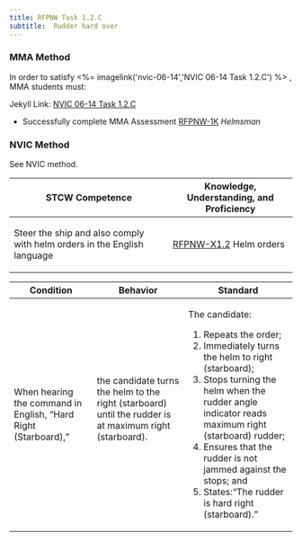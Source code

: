 ```yaml
---
title: RFPNW Task 1.2.C 
subtitle:  Rudder hard over
---
```



### MMA Method

In order to satisfy <%= imagelink('nvic-06-14','NVIC 06-14  Task  1.2.C') %> , MMA students must:

Jekyll Link: [NVIC 06-14  Task  1.2.C](/stcw23/assets/images/nvic-06-14.pdf)

* Successfully complete MMA Assessment  [RFPNW-1K](RFPNW-1K) *Helmsman*


### NVIC Method

<a onclick="togglevisibility('nvic_methods')" >See NVIC method.</a>

<div id='nvic_methods' class='hide'>

<table>
<thead>
<tr>
<th class='forty'> STCW Competence </th>
<th class='sixty'> Knowledge, Understanding, and Proficiency </th>
</tr>
</thead>




<tbody>
<tr><td markdown='1'>

Steer the ship and also comply with helm orders in the English language

</td><td markdown='1'>

[RFPNW-X1.2](../../tables/24.html#RFPNW-X1.2) Helm orders

</td></tr>


</tbody>
</table>


<table>
<thead>
<tr><th class='twenty'>  Condition </th><th class='twenty'> Behavior </th><th  class='sixty'>Standard </th></tr>
</thead>
<tbody >



<tr><td markdown='1'>

When hearing the command in English, “Hard Right (Starboard),”

</td><td markdown='1'>

the candidate turns the helm to the right (starboard) until the rudder is at maximum right (starboard).

<br>

<div class="tooltip">
<span class="tooltiptext">
</span>
</div>


</td><td markdown='1'>

The candidate:

1. Repeats the order;
2. Immediately turns the helm to right (starboard);
3. Stops turning the helm when the rudder angle indicator reads maximum right (starboard) rudder;
4. Ensures that the rudder is not jammed against the stops; and
5. States:“The rudder is hard right (starboard).”

</td></tr>
</tbody>
</table>
</div>
